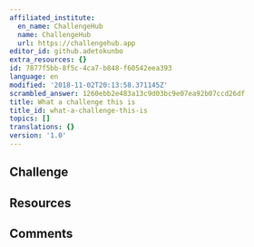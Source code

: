 ```yaml
---
affiliated_institute:
  en_name: ChallengeHub
  name: ChallengeHub
  url: https://challengehub.app
editor_id: github.adetokunbo
extra_resources: {}
id: 7877f5bb-8f5c-4ca7-b848-f60542eea393
language: en
modified: '2018-11-02T20:13:58.371145Z'
scrambled_answer: 1260ebb2e483a13c9d03bc9e07ea92b07ccd26df
title: What a challenge this is
title_id: what-a-challenge-this-is
topics: []
translations: {}
version: '1.0'
---
```


## Challenge



## Resources



## Comments




